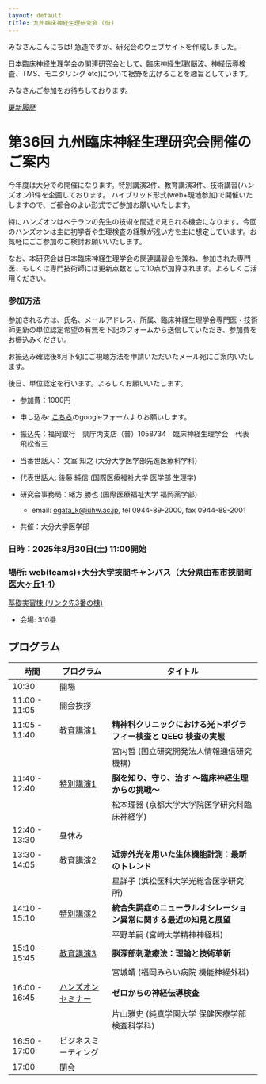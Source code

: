 ```yaml
---
layout: default
title: 九州臨床神経生理研究会 (仮)
---
```


みなさんこんにちは! 急造ですが、研究会のウェブサイトを作成しました。

日本臨床神経生理学会の関連研究会として、臨床神経生理(脳波、神経伝導検査、TMS、モニタリング etc)について裾野を広げることを趣旨としています。

みなさんご参加をお待ちしております。

[更新履歴](./history.md)

# 第36回 九州臨床神経生理研究会開催のご案内

今年度は大分での開催になります。特別講演2件、教育講演3件、技術講習(ハンズオン)1件を企画しております。
ハイブリッド形式(web+現地参加)で開催いたしますので、ご都合のよい形式でご参加お願いいたします。

特にハンズオンはベテランの先生の技術を間近で見られる機会になります。今回のハンズオンは主に初学者や生理検査の経験が浅い方を主に想定しています。お気軽にごご参加のご検討お願いいたします。

なお、本研究会は日本臨床神経生理学会の関連講習会を兼ね、参加された専門医、もしくは専門技術師には更新点数として10点が加算されます。よろしくご活用ください。

### 参加方法

参加される方は、氏名、メールアドレス、所属、臨床神経生理学会専門医・技術師更新の単位認定希望の有無を下記のフォームから送信していただき、参加費をお振込みください。

お振込み確認後8月下旬にご視聴方法を申請いただいたメール宛にご案内いたします。

後日、単位認定を行います。よろしくお願いいたします。

- 参加費：1000円
- 申し込み: [こちら](https://forms.gle/NLAUABVcNnrkXBQW8)のgoogleフォームよりお願いします。
- 振込先：福岡銀行　県庁内支店（普）1058734　臨床神経生理学会　代表　飛松省三

- 当番世話人： 文室 知之 (大分大学医学部先進医療科学科)
- 代表世話人: 後藤 純信 (国際医療福祉大学 医学部 生理学)
- 研究会事務局：緒方 勝也 (国際医療福祉大学 福岡薬学部)
  - email: ogata_k@iuhw.ac.jp, tel 0944-89-2000, fax 0944-89-2001
- 共催：大分大学医学部

### 日時：2025年8月30日(土) 11:00開始

### 場所: web(teams)+大分大学挾間キャンパス（[大分県由布市挾間町医大ヶ丘1-1](https://maps.app.goo.gl/jjBN7UfhmkwpAaqu7)）

[基礎実習棟 (リンク先3番の棟)](https://www.med.oita-u.ac.jp/campus/map.html#annai-joho)

- 会場: 310番

## プログラム

|時間|プログラム|タイトル|
|----|----|----|
|10:30| 開場||
|11:00 - 11:05|開会挨拶||
|11:05 - 11:40|[教育講演1](files/abstract_EL1_miyauchi.pdf)|**精神科クリニックにおける光トポグラフィー検査と QEEG 検査の実態**|
|||宮内哲 (国立研究開発法人情報通信研究機構)|
|11:40 - 12:40|[特別講演1](files/abstract_SL1_matsumoto.pdf)|**脳を知り、守り、治す 〜臨床神経⽣理からの挑戦〜**|
|||松本理器 (京都⼤学⼤学院医学研究科臨床神経学)|
|12:40 - 13:30|昼休み||
|13:30 - 14:05|[教育講演2](files/abstract_EL2_hoshi.pdf)|**近赤外光を用いた生体機能計測：最新のトレンド**|
|||星詳子 (浜松医科大学光総合医学研究所)|
|14:10 - 15:10|[特別講演2](files/abstract_SL2_hirano.pdf)|**統合失調症のニューラルオシレーション異常に関する最近の知見と展望**|
|||平野羊嗣 (宮崎大学精神神経科)|
|15:10 - 15:45|[教育講演3](files/abstract_EL3_miyagi.pdf)|**脳深部刺激療法：理論と技術革新**|
|||宮城靖 (福岡みらい病院 機能神経外科)|
|16:00 - 16:45|[ハンズオンセミナー](files/abstract_HO_katayama.pdf)|**ゼロからの神経伝導検査**|
|||片山雅史 (純真学園大学 保健医療学部 検査科学科)|
|16:50 - 17:00|ビジネスミーティング||
|17:00|閉会||


